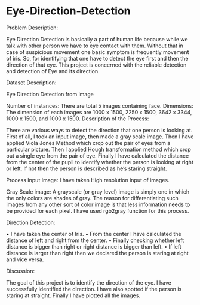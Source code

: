 # Eye-Direction-Detection

Problem Description:

Eye Direction Detection is basically a part of human life because while we talk with other person we have to eye contact with them. Without that in case of suspicious movement one basic symptom is frequently movement of iris. So, for identifying that one have to detect the eye first and then the direction of that eye. This project is concerned with the reliable detection and detection of Eye and its direction.

Dataset Description:

Eye Direction Detection from image

Number of instances: There are total 5 images containing face.
Dimensions: The dimension of each images are 1000 x 1500, 2250 x 1500, 3642 x 3344, 1000 x 1500, and 1000 x 1500.
Description of the Process:

There are various ways to detect the direction that one person is looking at. First of all, I took an input image, then made a gray scale image. Then I have applied Viola Jones Method which crop out the pair of eyes from a particular picture. Then I applied Hough transformation method which crop out a single eye from the pair of eye. Finally I have calculated the distance from the center of the pupil to identify whether the person is looking at right or left. If not then the person is described as he’s staring straight.

Process Input Image: I have taken High resolution input of images.

Gray Scale image: A grayscale (or gray level) image is simply one in which the only colors are shades of gray. The reason for differentiating such images from any other sort of color image is that less information needs to be provided for each pixel. I have used rgb2gray function for this process.

Direction Detection:

• I have taken the center of Iris. • From the center I have calculated the distance of left and right from the center. • Finally checking whether left distance is bigger than right or right distance is bigger than left. • If left distance is larger than right then we declared the person is staring at right and vice versa.

Discussion:

The goal of this project is to identify the direction of the eye. I have successfully identified the direction. I have also spotted if the person is staring at straight. Finally I have plotted all the images.
